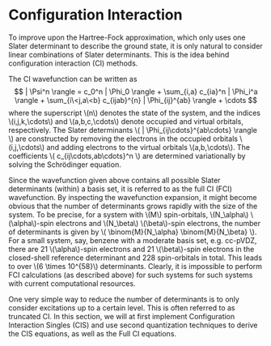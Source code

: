 # Configuration Interaction

To improve upon the Hartree-Fock approximation, which only uses one Slater 
determinant to describe the ground state, it is only natural to consider 
linear combinations of Slater determinants. This is the idea behind 
configuration interaction (CI) methods.

The CI wavefunction can be written as 
$$
| \Psi^n \rangle = c_0^n | \Phi_0 \rangle + 
  \sum_{i,a} c_{ia}^n | \Phi_i^a \rangle + 
  \sum_{i\<j,a\<b} c_{ijab}^{n} | \Phi_{ij}^{ab} \rangle + \cdots 
$$
where the superscript \\(n\\) denotes the state of the system, and the 
indices \\(i,j,k,\cdots\\) and \\(a,b,c,\cdots\\) denote occupied and virtual 
orbitals, respectively. The Slater determinants 
\\( | \Phi_{ij\cdots}^{ab\cdots} \rangle \\) 
are constructed by removing the electrons in the occupied orbitals 
\\(i,j,\cdots\\) and adding electrons to the virtual orbitals 
\\(a,b,\cdots\\). The coefficients \\( c_{ij\cdots,ab\cdots}^n \\) are 
determined variationally by solving the Schrödinger equation.

Since the wavefunction given above contains all possible Slater determinants 
(within) a basis set, it is referred to as the full CI (FCI) wavefunction. By 
inspecting the wavefunction expansion, it might become obvious that the number 
of determinants grows rapidly with the size of the system. To be precise, for 
a system with \\(M\\) spin-orbitals, \\(N_\alpha\\) \\(\alpha\\)-spin 
electrons and \\(N_\beta\\) \\(\beta\\)-spin electrons, the number of 
determinants is given by \\( \binom{M}{N_\alpha} \binom{M}{N_\beta} \\). 
For a small system, say, benzene with a moderate basis set, e.g. cc-pVDZ, 
there are 21 \\(\alpha\\)-spin electrons and 21 \\(\beta\\)-spin electrons 
in the closed-shell reference determinant and 228 spin-orbitals in total. 
This leads to over \\(6 \times 10^{58}\\) determinants. Clearly, it is 
impossible to perform FCI calculations (as described above) for such systems 
for such systems with current computational resources.

One very simple way to reduce the number of determinants is to only consider 
excitations up to a certain level. This is often referred to as truncated CI. 
In this section, we will at first implement Configuration Interaction Singles 
(CIS) and use second quantization techniques to derive the CIS equations, 
as well as the Full CI equations. 

